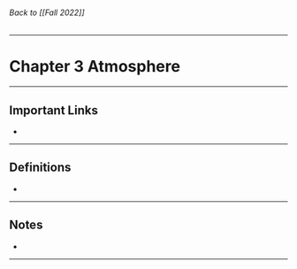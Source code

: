 ###### Back to [[Fall 2022]]
---
# Chapter 3 Atmosphere
___
## Important Links
- 
___
## Definitions

- 

___
## Notes

- 

___
